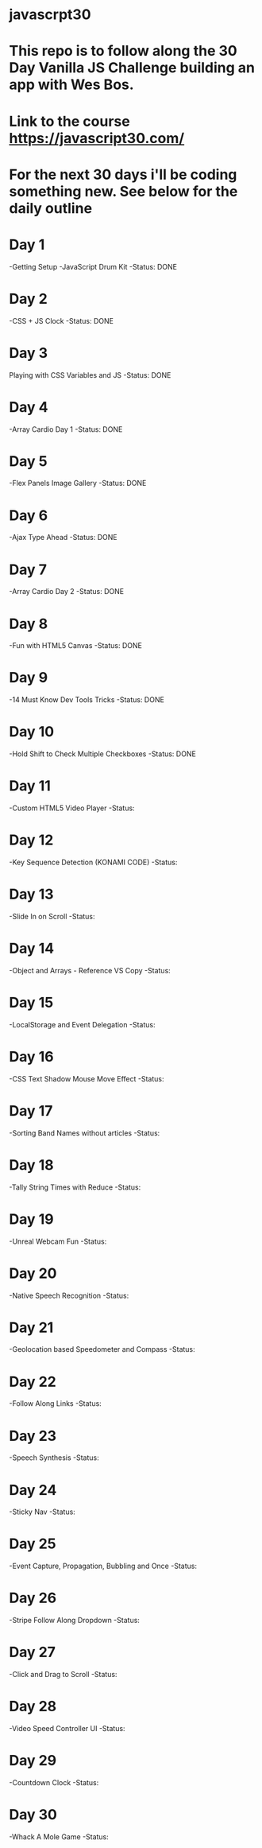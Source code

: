 # javascrpt30

# This repo is to follow along the 30 Day Vanilla JS Challenge building an app with Wes Bos.
# Link to the course https://javascript30.com/
# For the next 30 days i'll be coding something new. See below for the daily outline

# Day 1
-Getting Setup
-JavaScript Drum Kit
-Status: DONE

# Day 2
-CSS + JS Clock
-Status: DONE

# Day 3
Playing with CSS Variables and JS
-Status: DONE

# Day 4
-Array Cardio Day 1
-Status: DONE

# Day 5
-Flex Panels Image Gallery
-Status: DONE

# Day 6
-Ajax Type Ahead
-Status: DONE

# Day 7
-Array Cardio Day 2
-Status: DONE

# Day 8
-Fun with HTML5 Canvas
-Status: DONE

# Day 9
-14 Must Know Dev Tools Tricks
-Status: DONE

# Day 10
-Hold Shift to Check Multiple Checkboxes
-Status: DONE

# Day 11
-Custom HTML5 Video Player
-Status:

# Day 12
-Key Sequence Detection (KONAMI CODE)
-Status:

# Day 13
-Slide In on Scroll
-Status:

# Day 14
-Object and Arrays - Reference VS Copy
-Status:

# Day 15
-LocalStorage and Event Delegation
-Status:

# Day 16
-CSS Text Shadow Mouse Move Effect
-Status:

# Day 17
-Sorting Band Names without articles
-Status:

# Day 18
-Tally String Times with Reduce
-Status:

# Day 19
-Unreal Webcam Fun
-Status:

# Day 20
-Native Speech Recognition
-Status:

# Day 21
-Geolocation based Speedometer and Compass
-Status:

# Day 22
-Follow Along Links
-Status:

# Day 23
-Speech Synthesis
-Status:

# Day 24
-Sticky Nav
-Status:

# Day 25
-Event Capture, Propagation, Bubbling and Once
-Status:

# Day 26
-Stripe Follow Along Dropdown
-Status:

# Day 27
-Click and Drag to Scroll
-Status:

# Day 28
-Video Speed Controller UI
-Status:

# Day 29
-Countdown Clock
-Status:

# Day 30
-Whack A Mole Game
-Status:
